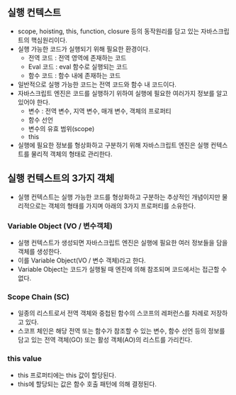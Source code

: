 ## 실행 컨텍스트
- scope, hoisting, this, function, closure 등의 동작원리를 담고 있는 자바스크립트의 핵심원리이다.
- 실행 가능한 코드가 실행되기 위해 필요한 환경이다.
  - 전역 코드 : 전역 영역에 존재하는 코드
  - Eval 코드 : eval 함수로 실행되는 코드
  - 함수 코드 : 함수 내에 존재하는 코드
- 일반적으로 실행 가능한 코드는 전역 코드와 함수 내 코드이다.
- 자바스크립트 엔진은 코드를 실행하기 위하여 실행에 필요한 여러가지 정보를 알고 있어야 한다.
  - 변수 : 전역 변수, 지역 변수, 매개 변수, 객체의 프로퍼티
  - 함수 선언
  - 변수의 유효 범위(scope)
  - this
- 실행에 필요한 정보를 형상화하고 구분하기 위해 자바스크립트 엔진은 실행 컨텍스트를 물리적 객체의 형태로 관리한다.


## 실행 컨텍스트의 3가지 객체
- 실행 컨텍스트는 실행 가능한 코드를 형상화하고 구분하는 추상적인 개념이지만 물리적으로는 객체의 형태를 가지며 아래의 3가지 프로퍼티를 소유한다.

### Variable Object (VO / 변수객체)
- 실행 컨텍스트가 생성되면 자바스크립트 엔진은 실행에 필요한 여러 정보들을 담을 객체를 생성한다.
- 이를 Variable Object(VO / 변수 객체)라고 한다.
- Variable Object는 코드가 실행될 때 엔진에 의해 참조되며 코드에서는 접근할 수 없다.

### Scope Chain (SC)
- 일종의 리스트로서 전역 객체와 중첩된 함수의 스코프의 레퍼런스를 차례로 저장하고 있다.
- 스코프 체인은 해당 전역 또는 함수가 참조할 수 있는 변수, 함수 선언 등의 정보를 담고 있는 전역 객체(GO) 또는 활성 객체(AO)의 리스트를 가리킨다.

### this value
- this 프로퍼티에는 this 값이 할당된다.
- this에 할당되는 값은 함수 호출 패턴에 의해 결정된다.
